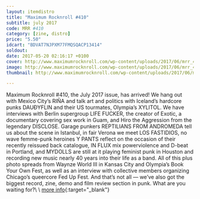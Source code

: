 ```yaml
---
layout: itemdistro
title: "Maximum Rocknroll #410"
subtitle: july 2017
code: MRR #410
category: [zine, distro]
price: "5.50"
idcart: "BDVAT7NJPXM77FMQSQACP13414"
soldout:
date: 2017-05-20 02:16:17 +0100
cover: http://www.maximumrocknroll.com/wp-content/uploads/2017/06/mrr_410_July-2017.jpg
image: http://www.maximumrocknroll.com/wp-content/uploads/2017/06/mrr_410_July-2017.jpg
thumbnail: http://www.maximumrocknroll.com/wp-content/uploads/2017/06/mrr_410_July-2017.jpg

---
```


Maximum Rocknroll #410, the July 2017 issue, has arrived! We hang out with Mexico City’s RIÑA and talk art and politics with Iceland’s hardcore punks DAUÐYFLIN and their US tourmates, Olympia’s XYLITOL. We have interviews with Berlin supergroup LIFE FUCKER, the creator of Exotic, a documentary covering sex work in Guam, and Hiro the Aggression from the legendary DISCLOSE. Garage punkers REPTILIANS FROM ANDROMEDA tell us about the scene in Istanbul, in fair Verona we meet LOS FASTIDIOS, no wave femme-punk heroines Y PANTS reflect on the occasion of their recently reissued back catalogue, IN FLUX mix powerviolence and D-beat in Portland, and MYDOLLS are still at it playing feminist punk in Houston and recording new music nearly 40 years into their life as a band. All of this plus photo spreads from Waynze World III in Kansas City and Olympia’s Book Your Own Fest, as well as an interview with collective members organizing Chicago’s queercore Fed Up Fest. And that’s not all — we’ve also got the biggest record, zine, demo and film review section in punk. What are you waiting for?\\
\\
[more info](http://www.maximumrocknroll.com){:target="_blank"}